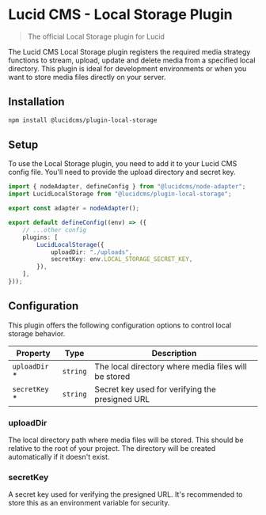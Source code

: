 # Lucid CMS - Local Storage Plugin

> The official Local Storage plugin for Lucid

The Lucid CMS Local Storage plugin registers the required media strategy functions to stream, upload, update and delete media from a specified local directory. This plugin is ideal for development environments or when you want to store media files directly on your server.

## Installation

```bash
npm install @lucidcms/plugin-local-storage
```

## Setup

To use the Local Storage plugin, you need to add it to your Lucid CMS config file. You'll need to provide the upload directory and secret key.

```typescript
import { nodeAdapter, defineConfig } from "@lucidcms/node-adapter";
import LucidLocalStorage from "@lucidcms/plugin-local-storage";

export const adapter = nodeAdapter();

export default defineConfig((env) => ({
    // ...other config
    plugins: [
        LucidLocalStorage({
            uploadDir: "./uploads",
            secretKey: env.LOCAL_STORAGE_SECRET_KEY,
        }),
    ],
}));
```

## Configuration

This plugin offers the following configuration options to control local storage behavior.

| Property | Type | Description |
|----------|------|-------------|
| `uploadDir` * | `string` | The local directory where media files will be stored |
| `secretKey` * | `string` | Secret key used for verifying the presigned URL |

### uploadDir

The local directory path where media files will be stored. This should be relative to the root of your project. The directory will be created automatically if it doesn't exist.

### secretKey

A secret key used for verifying the presigned URL. It's recommended to store this as an environment variable for security.